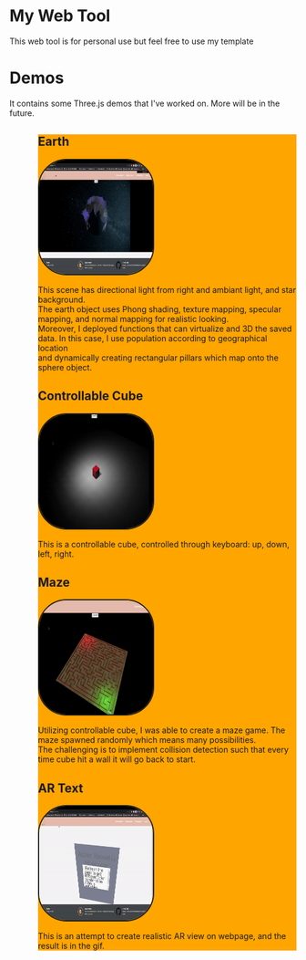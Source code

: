 <style>
       .outer {
         width: 200px;
         margin: 0 auto;
         background-color: yellow;
       }

       .inner {
         margin-left: 50px;
         background-color: orange;
       }
</style>
<h1>My Web Tool</h1>
This web tool is for personal use but feel free to use my template

<h1>Demos</h1>
It contains some Three.js demos that I've worked on. More will be in the future.
<div class="inner">
       <h2>Earth</h2>
              <img   style = "height:200px; width: 200px;border: solid 2px; border-radius: 50px;" 
              src="earthGif.gif" />
              <p>
              This scene has directional light from right and ambiant light, and star background.<br>
              The earth object uses Phong shading, texture mapping, specular mapping, and normal mapping for realistic looking.<br>
              Moreover, I deployed functions that can virtualize and 3D the saved data. In this case, I use population according to geographical location <br>
              and dynamically creating rectangular pillars which map onto the sphere object.
              </p>
       <h2>Controllable Cube</h2>
              <img   style = "height:200px; width: 200px;border: solid 2px; border-radius: 50px;" 
              src="controllableCube.gif" />
              <p>
              This is a controllable cube, controlled through keyboard: up, down, left, right.
              </p>
       <h2>Maze</h2>
              <img   style = "height:200px; width: 200px;border: solid 2px; border-radius: 50px;" 
              src="maze.gif" />
              <p>
              Utilizing controllable cube, I was able to create a maze game. The maze spawned randomly which means many possibilities.<br>
              The challenging is to implement collision detection such that every time cube hit a wall it will go back to start.
              </p>
       <h2>AR Text</h2>
              <img   style = "height:200px; width: 200px;border: solid 2px; border-radius: 50px;" 
              src="artext.gif" />
              <p>
              This is an attempt to create realistic AR view on webpage, and the result is in the gif.
              </p>
</div>
